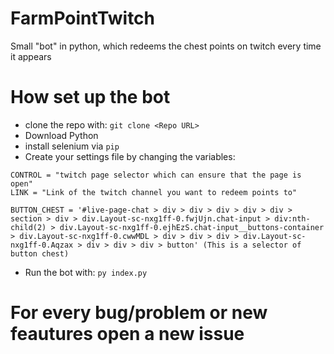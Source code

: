 # FarmPointTwitch
Small "bot" in python, which redeems the chest points on twitch every time it appears

# How set up the bot
- clone the repo with: ```git clone <Repo URL>```
- Download Python
- install selenium via ```pip```
- Create your settings file by changing the variables:
```
CONTROL = "twitch page selector which can ensure that the page is open"
LINK = "Link of the twitch channel you want to redeem points to"

BUTTON_CHEST = '#live-page-chat > div > div > div > div > div > section > div > div.Layout-sc-nxg1ff-0.fwjUjn.chat-input > div:nth-child(2) > div.Layout-sc-nxg1ff-0.ejhEzS.chat-input__buttons-container > div.Layout-sc-nxg1ff-0.cwwMDL > div > div > div > div.Layout-sc-nxg1ff-0.Aqzax > div > div > div > button' (This is a selector of button chest)
```
- Run the bot with: ```py index.py```

# For every bug/problem or new feautures open a new issue
